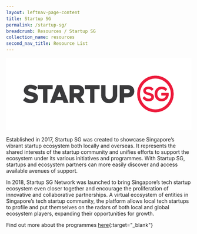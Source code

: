 ```yaml
---
layout: leftnav-page-content
title: Startup SG
permalink: /startup-sg/
breadcrumb: Resources / Startup SG
collection_name: resources
second_nav_title: Resource List
---
```


![1](/images/resources/StartupSG_Logo.png)

Established in 2017, Startup SG was created to showcase Singapore’s vibrant startup ecosystem both locally and overseas. It represents the shared interests of the startup community and unifies efforts to support the ecosystem under its various initiatives and programmes. With Startup SG, startups and ecosystem partners can more easily discover and access available avenues of support.

In 2018, Startup SG Network was launched to bring Singapore’s tech startup ecosystem even closer together and encourage the proliferation of innovative and collaborative partnerships. A virtual ecosystem of entities in Singapore’s tech startup community, the platform allows local tech startups to profile and put themselves on the radars of both local and global ecosystem players, expanding their opportunities for growth.

Find out more about the programmes [here](https://www.startupsg.gov.sg){:target="_blank"} 
